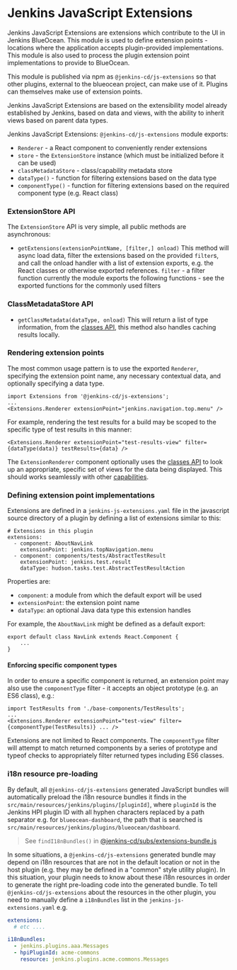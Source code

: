 # Jenkins JavaScript Extensions

Jenkins JavaScript Extensions are extensions which contribute to the UI in Jenkins BlueOcean.
This module is used to define extension points - locations where the application accepts plugin-provided implementations.
This module is also used to process the plugin extension point implementations to provide to BlueOcean.

This module is published via npm as `@jenkins-cd/js-extensions` so that other plugins, external to the blueocean project, can make use of it.
Plugins can themselves make use of extension points.

Jenkins JavaScript Extensions are based on the extensibility model already established by Jenkins, based on data and views, with the ability to inherit views based on parent data types.

Jenkins JavaScript Extensions: `@jenkins-cd/js-extensions` module exports:
- `Renderer` - a React component to conveniently render extensions
- `store` - the `ExtensionStore` instance (which must be initialized before it can be used)
- `classMetadataStore` - class/capability metadata store
- `dataType()` - function for filtering extensions based on the data type
- `componentType()` - function for filtering extensions based on the required component type (e.g. React class)

### ExtensionStore API

The `ExtensionStore` API is very simple, all public methods are asynchronous:

- `getExtensions(extensionPointName, [filter,] onload)`
    This method will async load data, filter the extensions based on the provided `filter`s, and call the onload handler with a list of extension exports, e.g. the React classes or otherwise exported references.
    `filter` - a filter function currently the module exports the following functions - see the exported functions for the commonly used filters

### ClassMetadataStore API

- `getClassMetadata(dataType, onload)`
    This will return a list of type information, from the [classes API](../blueocean-rest/README.md#classes_API), this method also handles caching results locally.

### Rendering extension points

The most common usage pattern is to use the exported `Renderer`, specifying the extension point name, any necessary contextual data, and optionally specifying a data type.

    import Extensions from '@jenkins-cd/js-extensions';
    ...
    <Extensions.Renderer extensionPoint="jenkins.navigation.top.menu" />

For example, rendering the test results for a build may be scoped to the specific type of test results in this manner:

    <Extensions.Renderer extensionPoint="test-results-view" filter={dataType(data)} testResults={data} />

The `ExtensionRenderer` component optionally uses the [classes API](../blueocean-rest/README.md#classes_API) to look up an appropriate, specific set of views for the data being displayed.
This should works seamlessly with other [capabilities](../blueocean-rest/README.md#capabilities).


### Defining extension point implementations

Extensions are defined in a `jenkins-js-extensions.yaml` file in the javascript source directory of a plugin by defining a list of extensions similar to this:

    # Extensions in this plugin
    extensions:
      - component: AboutNavLink
        extensionPoint: jenkins.topNavigation.menu
      - component: components/tests/AbstractTestResult
        extensionPoint: jenkins.test.result
        dataType: hudson.tasks.test.AbstractTestResultAction

Properties are:
- `component`: a module from which the default export will be used
- `extensionPoint`: the extension point name
- `dataType`: an optional Java data type this extension handles

For example, the `AboutNavLink` might be defined as a default export:

    export default class NavLink extends React.Component {
        ...
    }

#### Enforcing specific component types

In order to ensure a specific component is returned, an extension point may also use the `componentType` filter - it accepts an object prototype (e.g. an ES6 class), e.g.:

    import TestResults from './base-components/TestResults';
    ...
    <Extensions.Renderer extensionPoint="test-view" filter={componentType(TestResults)} ... />

Extensions are not limited to React components.
The `componentType` filter will attempt to match returned components by a series of prototype and typeof checks to appropriately filter returned types including ES6 classes.

### i18n resource pre-loading

By default, all `@jenkins-cd/js-extensions` generated JavaScript bundles will automatically preload the i18n resource bundles it finds in the
  `src/main/resources/jenkins/plugins/[pluginId]`, where `pluginId` is the Jenkins HPI plugin ID with all hyphen characters replaced by a path separator
   e.g. for `blueocean-dashboard`, the path that is searched is `src/main/resources/jenkins/plugins/blueocean/dashboard`.
   
> See `findI18nBundles()` in [@jenkins-cd/subs/extensions-bundle.js](@jenkins-cd/subs/extensions-bundle.js)

In some situations, a `@jenkins-cd/js-extensions` generated bundle may depend on i18n resources that are not in the default location or not in the host plugin (e.g. they may be defined in a "common" style utility plugin). In this situation,
  your plugin needs to know about these i18n resources in order to generate the right pre-loading code into the generated bundle. To tell `@jenkins-cd/js-extensions` about the resources in the other plugin, you need to manually define a `i18nBundles`
  list in the `jenkins-js-extensions.yaml` e.g.
    
```yaml
extensions:
  # etc ....

i18nBundles:
  - jenkins.plugins.aaa.Messages
  - hpiPluginId: acme-commons
    resource: jenkins.plugins.acme.commons.Messages
```
